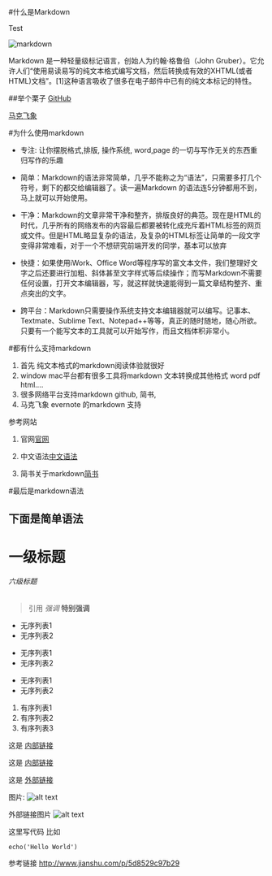 ﻿#什么是Markdown

Test

![markdown](http://upload.jianshu.io/collections/images/18/markdown-800x492.jpg?imageMogr/thumbnail/300x300)

Markdown 是一种轻量级标记语言，创始人为约翰·格鲁伯（John Gruber）。它允许人们“使用易读易写的纯文本格式编写文档，然后转换成有效的XHTML(或者HTML)文档”。[1]这种语言吸收了很多在电子邮件中已有的纯文本标记的特性。

##举个栗子
[GitHub](https://github.com/cocos2d/cocos2d-x/blob/v3/README.md)

[马克飞象](http://maxiang.info/)


#为什么使用markdown

- 专注: 让你摆脱格式,排版, 操作系统, word,page 的一切与写作无关的东西重归写作的乐趣

- 简单：Markdown的语法非常简单，几乎不能称之为“语法”，只需要多打几个符号，剩下的都交给编辑器了。读一遍Markdown 的语法连5分钟都用不到，马上就可以开始使用。 

- 干净：Markdown的文章非常干净和整齐，排版良好的典范。现在是HTML的时代，几乎所有的网络发布的内容最后都要被转化成充斥着HTML标签的网页或文件。但是HTML略显复杂的语法，及复杂的HTML标签让简单的一段文字变得非常难看，对于一个不想研究前端开发的同学，基本可以放弃

- 快捷：如果使用iWork、Office Word等程序写的富文本文件，我们整理好文字之后还要进行加粗、斜体甚至文字样式等后续操作；而写Markdown不需要任何设置，打开文本编辑器，写，就这样就快速能得到一篇文章结构整齐、重点突出的文字。

- 跨平台：Markdown只需要操作系统支持文本编辑器就可以编写。记事本、Textmate、Sublime Text、Notepad++等等，真正的随时随地，随心所欲。只要有一个能写文本的工具就可以开始写作，而且文档体积非常小。

#都有什么支持markdown
1. 首先 纯文本格式的markdown阅读体验就很好
2. window mac平台都有很多工具将markdown 文本转换成其他格式 word pdf html….
3. 很多网络平台支持markdown   github, 简书,
4. 马克飞象  evernote 的markdown 支持


参考网站

1. 官网[官网]

2. 中文语法[中文语法]

3. 简书关于markdown[简书]

#最后是markdown语法

下面是简单语法
-----------------------------------------------------------
# 一级标题    
###### 六级标题
> 引用
*强调*
**特别强调**

* 无序列表1
* 无序列表2

- 无序列表1
- 无序列表2

+ 无序列表1
+ 无序列表2

1. 有序列表1
2. 有序列表2
3. 有序列表3


这是 [内部链接](http://www.baidu.com)


这是 [内部链接](http://www.baidu.com"标题")

这是 [外部链接][title_1]


图片:
![alt text](http://g.hiphotos.baidu.com/image/w%3D310/sign=f17cc3b7a2ec08fa260015a669ef3d4d/c8ea15ce36d3d539b07f68cb3887e950352ab073.jpg "title")



外部链接图片
![alt text][img_title_1]

这里写代码 比如

`echo('Hello World')`





参考链接 
http://www.jianshu.com/p/5d8529c97b29



[官网]:http://wowubuntu.com/markdown/
[中文语法]:http://wowubuntu.com/markdown/
[简书]:http://www.jianshu.com/c/BDu5F8
[title_1]:http://www.163.com
[img_title_1]:http://h.hiphotos.baidu.com/image/w%3D310/sign=d95272b7ab773912c4268360c8198675/a1ec08fa513d269776bf3c5757fbb2fb4316d84f.jpg

